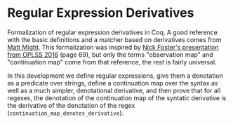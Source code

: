 # Regular Expression Derivatives

Formalization of regular expression derivatives in Coq. A good reference with the basic definitions and a matcher based on derivatives comes from [Matt Might](http://matt.might.net/articles/implementation-of-regular-expression-matching-in-scheme-with-derivatives/). This formalization was inspired by [Nick Foster's presentation from OPLSS 2016](https://www.cs.cornell.edu/~jnfoster/oplss16/2016-06-oplss-3.pdf) (page 69), but only the terms "observation map" and "continuation map" come from that reference, the rest is fairly universal.

In this development we define regular expressions, give them a denotation as a
predicate over strings, define a continuation map over the syntax as well as a
much simpler, denotational derivative, and then prove that for all regexes, the
denotation of the continuation map of the syntatic derivative is the derivative
of the denotation of the regex (`continuation_map_denotes_derivative`).
